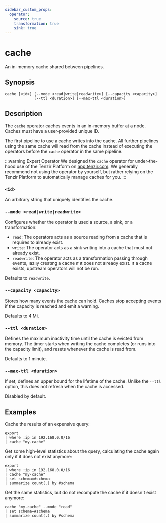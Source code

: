 ```yaml
---
sidebar_custom_props:
  operator:
    source: true
    transformation: true
    sink: true
---
```


# cache

An in-memory cache shared between pipelines.

## Synopsis

```
cache [<id>] [--mode <read|write|readwrite>] [--capacity <capacity>]
             [--ttl <duration>] [--max-ttl <duration>]
```

## Description

The `cache` operator caches events in an in-memory buffer at a node. Caches must
have a user-provided unique ID.

The first pipeline to use a cache writes into the cache. All further pipelines
using the same cache will read from the cache instead of executing the operators
before the `cache` operator in the same pipeline.

:::warning Expert Operator
We designed the `cache` operator for under-the-hood use of the Tenzir Platform
on [app.tenzir.com](https://app.tenzir.com). We generally recommend not using
the operator by yourself, but rather relying on the Tenzir Platform to
automatically manage caches for you.
:::

### `<id>`

An arbitrary string that uniquely identifies the cache.

### `--mode <read|write|readwrite>`

Configures whether the operator is used a source, a sink, or a transformation:

- `read`: The operators acts as a source reading from a cache that is requires to
  already exist.
- `write`: The operator acts as a sink writing into a cache that must not
  already exist.
- `readwrite`: The operator acts as a transformation passing through events,
  lazily creating a cache if it does not already exist. If a cache exists,
  upstream operators will not be run.

Defaults to `readwrite`.

### `--capacity <capacity>`

Stores how many events the cache can hold. Caches stop accepting events if the
capacity is reached and emit a warning.

Defaults to 4 Mi.

### `--ttl <duration>`

Defines the maximum inactivity time until the cache is evicted from memory. The
timer starts when writing the cache completes (or runs into the capacity limit),
and resets whenever the cache is read from.

Defaults to 1 minute.

### `--max-ttl <duration>`

If set, defines an upper bound for the lifetime of the cache. Unlike the `--ttl`
option, this does not refresh when the cache is accessed.

Disabled by default.

## Examples

Cache the results of an expensive query:

```
export
| where :ip in 192.168.0.0/16
| cache "my-cache"
```

Get some high-level statistics about the query, calculating the cache again only
if it does not exist anymore:

```
export
| where :ip in 192.168.0.0/16
| cache "my-cache"
| set schema=#schema
| summarize count(.) by #schema
```

Get the same statistics, but do not recompute the cache if it doesn't exist
anymore:

```
cache "my-cache" --mode "read"
| set schema=#schema
| summarize count(.) by #schema
```
